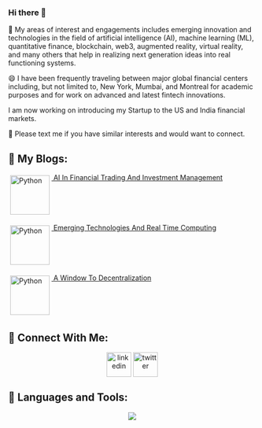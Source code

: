 ### Hi there 👋
🔭 My areas of interest and engagements includes emerging innovation and technologies in the field of artificial intelligence (AI), machine learning (ML), quantitative finance, blockchain, web3, augmented reality, virtual reality, and many others that help in realizing next generation ideas into real functioning systems.

😄 I have been frequently traveling between major global financial centers including, but not limited to,  New York, Mumbai, and Montreal for academic purposes and for work on advanced and latest fintech innovations.

I am now working on introducing my Startup to the US and India financial markets.

💬 Please text me if you have similar interests and would want to connect.
<!--
**KumarRupesh/KumarRupesh** is a ✨ _special_ ✨ repository because its `README.md` (this file) appears on your GitHub profile.

Here are some ideas to get you started:

- 🔭 I’m currently working on ...
- 🌱 I’m currently learning ...
- 👯 I’m looking to collaborate on ...
- 🤔 I’m looking for help with ...
- 💬 Ask me about ...
- 📫 How to reach me: ...
- 😄 Pronouns: ...
- ⚡ Fun fact: ...
-->

## 🧰 My Blogs:

 <a href="https://signofi.com/posts/f/ai-in-finance" target="_blank" rel="noopener noreferrer"> <img src="https://img1.wsimg.com/isteam/ip/0b7691a4-360a-4efb-8320-79ef3068be97/SignoFi_Img.png/:/cr=t:0%25,l:0%25,w:100%25,h:100%25/rs=w:1280" alt="Python" height="80" style="vertical-align:top; margin:4px"> AI In Financial Trading And Investment Management
 </a>

  <a href="https://signofi.com/posts/f/real-time-programming" target="_blank" rel="noopener noreferrer"> <img src="https://img1.wsimg.com/isteam/ip/0b7691a4-360a-4efb-8320-79ef3068be97/iStock-1191856584.jpg/:/cr=t:0%25,l:0%25,w:100%25,h:100%25/rs=w:1280" alt="Python" height="80" style="vertical-align:top; margin:4px"> Emerging Technologies And Real Time Computing
 </a>

  <a href="https://signofi.com/posts/f/goal" target="_blank" rel="noopener noreferrer"> <img src="https://img1.wsimg.com/isteam/ip/0b7691a4-360a-4efb-8320-79ef3068be97/iStock-1413637662.jpg/:/rs=w:1280" alt="Python" height="80" style="vertical-align:top; margin:4px"> A Window To Decentralization
 </a>


 
## 🤝 Connect With Me:



<!--icons and links-->
<p align="center">
<a href="https://www.linkedin.com/in/kumar-rupesh-4508589/" target="blank"><img align="center" src="https://user-images.githubusercontent.com/88904952/234979284-68c11d7f-1acc-4f0c-ac78-044e1037d7b0.png" alt="linkedin" height="50" width="50" /></a>
<a href="https://twitter.com/RupeshSwift" target="blank"><img align="center" src="https://user-images.githubusercontent.com/88904952/234980676-61bfb021-ecc8-48f7-88e6-34c1b06c4a58.png" alt="twitter" height="50" width="50" /></a> 

  
</p>

## 🧰 Languages and Tools:

<p align="center">
  <a href="https://skillicons.dev">
    <img src="https://skillicons.dev/icons?i=git,python,cpp,kotlin,gcp,firebase,github,html,idea,java,js,linux,mysql,postman,vscode&perline=14" />
  </a>
</p>



